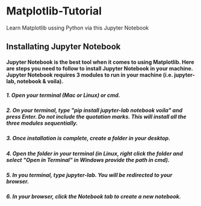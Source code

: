# Matplotlib-Tutorial
Learn Matplotlib ussing Python via this Jupyter Notebook

## Installating Jupyter Notebook

#### Jupyter Notebook is the best tool when it comes to using Matplotlib. Here are steps you need to follow to install Jupyter Notebook in your machine. Jupyter Notebook requires 3 modules to run in your machine (i.e. jupyter-lab, notebook & voila). 

##### 1. Open your terminal (Mac or Linux) or cmd.
##### 2. On your terminal, type "pip install jupyter-lab notebook voila" and press Enter. Do not include the quotation marks. This will install all the three modules sequentially.
##### 3. Once installation is complete, create a folder in your desktop.
##### 4. Open the folder in your terminal (in Linux, right click the folder and select "Open in Terminal" in Windows provide the path in cmd).
##### 5. In you terminal, type jupyter-lab. You will be redirected to your browser.
##### 6. In your browser, click the Notebook tab to create a new notebook.
